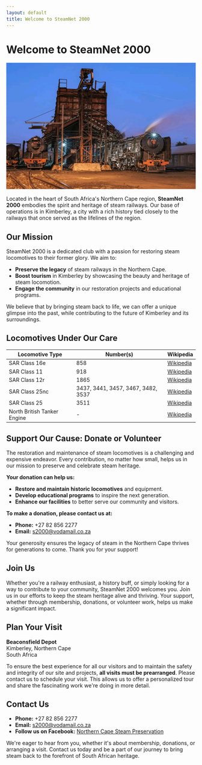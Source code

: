 ```yaml
---
layout: default
title: Welcome to SteamNet 2000
---
```


# Welcome to SteamNet 2000

![Steam Locomotives in Action - Photo Credit: James Attwell Photography](/assets/steam-locomotives.jpg)


Located in the heart of South Africa's Northern Cape region, **SteamNet 2000** embodies the spirit and heritage of steam railways. Our base of operations is in Kimberley, a city with a rich history tied closely to the railways that once served as the lifelines of the region.

## Our Mission

SteamNet 2000 is a dedicated club with a passion for restoring steam locomotives to their former glory. We aim to:

- **Preserve the legacy** of steam railways in the Northern Cape.
- **Boost tourism** in Kimberley by showcasing the beauty and heritage of steam locomotion.
- **Engage the community** in our restoration projects and educational programs.

We believe that by bringing steam back to life, we can offer a unique glimpse into the past, while contributing to the future of Kimberley and its surroundings.

## Locomotives Under Our Care

| Locomotive Type | Number(s) | Wikipedia |
|-----------------|-----------|----------------|
| SAR Class 16e | 858 | [Wikipedia](https://en.wikipedia.org/wiki/South_African_Class_16E_4-6-2) |
| SAR Class 11 | 918 | [Wikipedia](https://en.wikipedia.org/wiki/South_African_Class_11_2-8-2) |
| SAR Class 12r | 1865 | [Wikipedia](https://en.wikipedia.org/wiki/South_African_Class_12R_4-8-2) |
| SAR Class 25nc | 3437, 3441, 3457, 3467, 3482, 3537 | [Wikipedia](https://en.wikipedia.org/wiki/South_African_Class_25NC_4-8-4) |
| SAR Class 25 | 3511 | [Wikipedia](https://en.wikipedia.org/wiki/South_African_Class_25_4-8-4) |
| North British Tanker Engine | - | [Wikipedia](https://en.wikipedia.org/wiki/North_British_Locomotive_Company) |

## Support Our Cause: Donate or Volunteer

The restoration and maintenance of steam locomotives is a challenging and expensive endeavor. Every contribution, no matter how small, helps us in our mission to preserve and celebrate steam heritage. 

**Your donation can help us:**

- **Restore and maintain historic locomotives** and equipment.
- **Develop educational programs** to inspire the next generation.
- **Enhance our facilities** to better serve our community and visitors.

**To make a donation, please contact us at:**

- **Phone:** +27 82 856 2277
- **Email:** [s2000@vodamail.co.za](mailto:s2000@vodamail.co.za)

Your generosity ensures the legacy of steam in the Northern Cape thrives for generations to come. Thank you for your support!

## Join Us

Whether you're a railway enthusiast, a history buff, or simply looking for a way to contribute to your community, SteamNet 2000 welcomes you. Join us in our efforts to keep the steam heritage alive and thriving. Your support, whether through membership, donations, or volunteer work, helps us make a significant impact.

## Plan Your Visit

**Beaconsfield Depot**  
Kimberley, Northern Cape  
South Africa

To ensure the best experience for all our visitors and to maintain the safety and integrity of our site and projects, **all visits must be prearranged**. Please contact us to schedule your visit. This allows us to offer a personalized tour and share the fascinating work we're doing in more detail.

## Contact Us

- **Phone:** +27 82 856 2277
- **Email:** [s2000@vodamail.co.za](mailto:s2000@vodamail.co.za)
- **Follow us on Facebook:** [Northern Cape Steam Preservation](https://www.facebook.com/NorthernCapeSteamPreservation/)

We're eager to hear from you, whether it's about membership, donations, or arranging a visit. Contact us today and be a part of our journey to bring steam back to the forefront of South African heritage.
